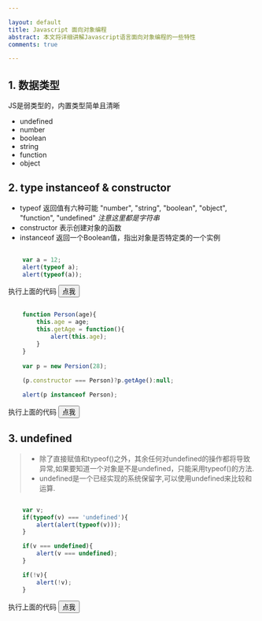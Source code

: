 ```yaml
---

layout: default
title: Javascript 面向对象编程
abstract: 本文将详细讲解Javascript语言面向对象编程的一些特性
comments: true

---
```


## 1. 数据类型

JS是弱类型的，内置类型简单且清晰

- undefined
- number
- boolean
- string
- function
- object 


## 2. type instanceof & constructor

- typeof 返回值有六种可能 "number", "string", "boolean", "object", "function", "undefined" _注意这里都是字符串_
- constructor 表示创建对象的函数
- instanceof 返回一个Boolean值，指出对象是否特定类的一个实例

```javascript
	
	var a = 12;
	alert(typeof a);
	alert(typeof(a));

```

执行上面的代码
<input type="button" onClick="f1()" value="点我" />
<script type="text/javascript">
function f1(){
   var a = 12;
   alert(typeof a);
   alert(typeof(a));
}
</script>


```javascript

	function Person(age){
		this.age = age;	
		this.getAge = function(){
			alert(this.age);
		}
	}
	
	var p = new Persion(28);
	
	(p.constructor === Person)?p.getAge():null;

	alert(p instanceof Person);

```

执行上面的代码
<input type="button" onClick="f2()" value="点我"/>
<script type="text/javascript">
function Person(age){this.age = age;this.getAge = function(){alert(this.age);}}
function f2(){
var p = new Person(28);
(p.constructor === Person)?p.getAge():null;
alert(p instanceof Person);
}
</script>

## 3. undefined

> * 除了直接赋值和typeof()之外，其余任何对undefined的操作都将导致异常,如果要知道一个对象是不是undefined，只能采用typeof()的方法.
> * undefined是一个已经实现的系统保留字,可以使用undefined来比较和运算.

```javascript

	var v;
	if(typeof(v) === 'undefined'){
		alert(alert(typeof(v)));
	}

	if(v === undefined){
		alert(v === undefined);
	}

	if(!v){
		alert(!v);
	}

```

执行上面的代码
<input type="button" onClick="f3()" value="点我" />
<script type="text/javascript">function f3(){var v;if(typeof(v)==='undefined'){alert(alert(typeof(v)));}if(v===undefined){alert(v===undefined);}if(!v){alert(!v);}}</script>